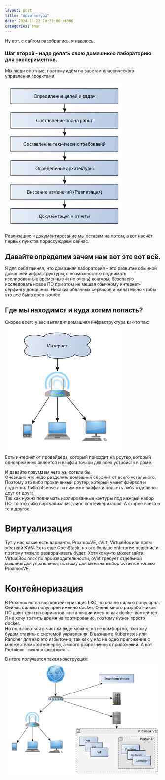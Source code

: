 ```yaml
---
layout: post
title: "Архитектура"
date: 2024-11-22 10:31:00 +0300
categories: блог
---
```

Ну вот, с сайтом разобрались, я надеюсь.  

### Шаг второй - надо делать свою домашнюю лабораторию для экспериментов.  
Мы люди опытные, поэтому идём по заветам классического управления проектами

![2024-11-22-1.png](/img/2024-11-22-1.png)

Реализацию и документирование мы оставим на потом, а вот насчёт первых пунктов порассуждаем сейчас.

## Давайте определим зачем нам вот это вот всё.  
Я для себя принял, что домашняя лаборатория - это развитие обычной домашней инфраструктуры, с возможностью поднимать изолированные временные (и не очень) контуры, безопасно исследовать новое ПО при этом не мешая обычному интернет-сёрфингу домашних. Никаких облачных сервисов и желательно чтобы это всё было open-source.

## Где мы находимся и куда хотим попасть?  
Скорее всего у вас выглядит домашняя инфраструктура как-то так:  
![2024-11-22-2](/img/2024-11-22-2.png)  
Есть интернет от провайдера, который приходит на роутер, который одновременно является и вайфай точкой для всех устройств в доме.

И давайте подумаем чего мы хотели бы.  
Очевидно что надо разделять домашний сёрфинг от всего остального.  Поэтому это либо прокаченный роутер, который умеет файрвол и подсетки. Либо pfsense а за ним уже вайфай и подсеть лабы отдельно друг от друга.  
Так как нужно поднимать изолированные контуры под каждый набор ПО, то это либо виртуализация, либо контейнеризация. А скорее всего и то и другое.

# Виртуализация  
Тут у нас какие есть варианты: ProxmoxVE, oVirt, VirtualBox или прям жёсткий KVM. Есть ещё OpenStack, но это больше enterprise решение и поэтому тяжело разворачивать будет. Хотя кому-то может зайти.
VirtualBox плох по производительности, oVirt требует отдельной машины для управления, поэтому для меня на выбор остаётся только ProxmoxVE.

# Контейнеризация  
В Proxmox есть своя контейнеризация LXC, но она не сильно популярна. Сейчас сильно популярен именно docker. Очень много разработчиков ПО дают один из вариантов инсталляции именно как docker-контейнер. Я не хочу тратить время на портирование, поэтому нужен просто docker.  
Но пользоваться в чистом виде можно, но не комфортно, поэтому будем ставить с системой управления. В варианте Kubernetes или Rancher для нас это избыточно, так как у нас не одно приложение с множеством контейнеров, а много разрозненных приложений. А вот Portainer - вполне комфортен.

В итоге получается такая конструкция:  
![2024-11-22-3](/img/2024-11-22-3.png)